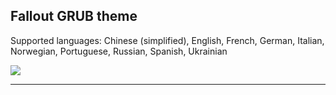 ## Fallout GRUB theme

Supported languages: Chinese (simplified), English, French, German, Italian, Norwegian, Portuguese, Russian, Spanish, Ukrainian

![](https://imgur.com/a/BxXg33s)

---


